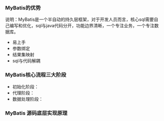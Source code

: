 ### MyBatis的优势
说明：MyBatis是一个半自动的持久层框架，对于开发人员而言，核心sql需要自己编写和优化，sql与java代码分开，功能边界清晰，一个专注业务，一个专注数据库。
* 易上手
* 参数绑定
* 结果集映射
* sql与代码解耦
### MyBatis核心流程三大阶段
* 初始化阶段：
* 代理阶段：
* 数据处理阶段：

### MyBatis 源码底层实现原理
